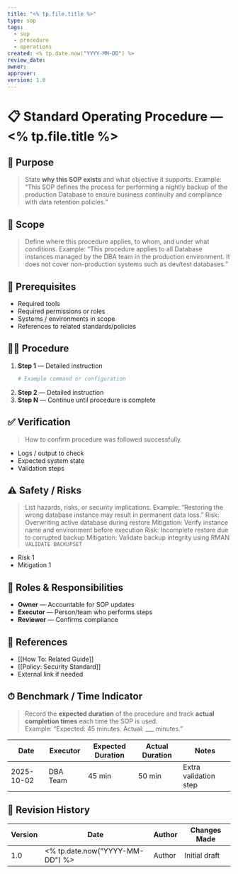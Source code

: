 ```yaml
---
title: "<% tp.file.title %>"
type: sop
tags:
  - sop
  - procedure
  - operations
created: <% tp.date.now("YYYY-MM-DD") %>
review_date: 
owner: 
approver: 
version: 1.0
---
```

# 📋 Standard Operating Procedure — <% tp.file.title %>

## 🧾 Purpose
> State **why this SOP exists** and what objective it supports.
> Example: “This SOP defines the process for performing a nightly backup of the production Database to ensure business continuity and compliance with data retention policies.”  

## 📍 Scope
> Define where this procedure applies, to whom, and under what conditions.
> Example: “This procedure applies to all Database instances managed by the DBA team in the production environment. It does not cover non-production systems such as dev/test databases.”  


## 🧰 Prerequisites
- Required tools
- Required permissions or roles
- Systems / environments in scope
- References to related standards/policies

## 🧑‍💻 Procedure

1. **Step 1** — Detailed instruction  
   ```bash
   # Example command or configuration
   ```
2. **Step 2** — Detailed instruction
3. **Step N** — Continue until procedure is complete

## ✅ Verification

> How to confirm procedure was followed successfully.
- Logs / output to check
- Expected system state
- Validation steps

## ⚠️ Safety / Risks

> List hazards, risks, or security implications.
> Example: “Restoring the wrong database instance may result in permanent data loss.”
> 	Risk: Overwriting active database during restore
> 	Mitigation: Verify instance name and environment before execution
> 	Risk: Incomplete restore due to corrupted backup
> 	Mitigation: Validate backup integrity using RMAN `VALIDATE BACKUPSET`

- Risk 1
- Mitigation 1

## 📅 Roles & Responsibilities
- **Owner** — Accountable for SOP updates
- **Executor** — Person/team who performs steps
- **Reviewer** — Confirms compliance
## 🔗 References
- [[How To: Related Guide]]
- [[Policy: Security Standard]]
- External link if needed

## ⏱ Benchmark / Time Indicator

> Record the **expected duration** of the procedure and track **actual completion times** each time the SOP is used.  
> Example: “Expected: 45 minutes. Actual: ___ minutes.”

|Date|Executor|Expected Duration|Actual Duration|Notes|
|---|---|---|---|---|
|2025-10-02|DBA Team|45 min|50 min|Extra validation step|

## 📝 Revision History

|Version|Date|Author|Changes Made|
|---|---|---|---|
|1.0|<% tp.date.now("YYYY-MM-DD") %>|Author|Initial draft|

